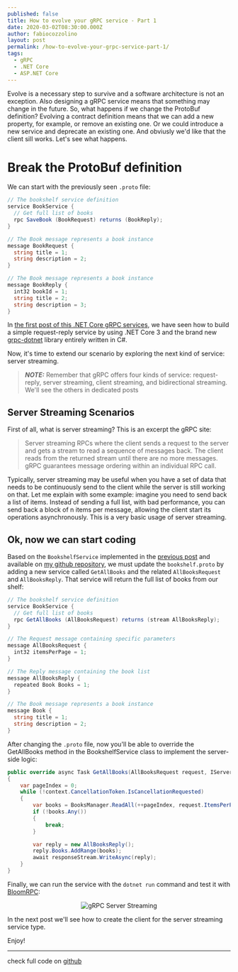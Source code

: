 ```yaml
---
published: false
title: How to evolve your gRPC service - Part 1
date: 2020-03-02T08:30:00.000Z
author: fabiocozzolino
layout: post
permalink: /how-to-evolve-your-grpc-service-part-1/
tags:
  - gRPC
  - .NET Core
  - ASP.NET Core
---
```

Evolve is a necessary step to survive and a software architecture is not an exception. Also designing a gRPC service means that something may change in the future. So, what happens if we change the ProtoBuf definition? 
Evolving a contract definition means that we can add a new property, for example, or remove an existing one. Or we could introduce a new service and deprecate an existing one. And obviusly we'd like that the client sill works.
Let's see what happens.

# Break the ProtoBuf definition
We can start with the previously seen `.proto` file:
``` csharp
// The bookshelf service definition
service BookService {
  // Get full list of books
  rpc SaveBook (BookRequest) returns (BookReply);
}

// The Book message represents a book instance
message BookRequest {
  string title = 1;
  string description = 2;
}

// The Book message represents a book instance
message BookReply {
  int32 bookId = 1;
  string title = 2;
  string description = 3;
}
```

In [the first post of this .NET Core gRPC services](/request-reply-with-grpc-net), we have seen how to build a simple request-reply service by using .NET Core 3 and the brand new [grpc-dotnet](https://github.com/grpc/grpc-dotnet) library entirely written in C#.

Now, it's time to extend our scenario by exploring the next kind of service: server streaming. 

> **_NOTE:_** Remember that gRPC offers four kinds of service: request-reply, server streaming, client streaming, and bidirectional streaming. We'll see the others in dedicated posts

## Server Streaming Scenarios
First of all, what is server streaming? This is an excerpt the gRPC site: 
> Server streaming RPCs where the client sends a request to the server and gets a stream to read a sequence of messages back. The client reads from the returned stream until there are no more messages. gRPC guarantees message ordering within an individual RPC call.

Typically, server streaming may be useful when you have a set of data that needs to be continuously send to the client while the server is still working on that. Let me explain with some example: imagine you need to send back a list of items. Instead of sending a full list, with bad performance, you can send back a block of n items per message, allowing the client start its operations asynchronously. This is a very basic usage of server streaming.

## Ok, now we can start coding
Based on the `BookshelfService` implemented in the [previous post](/request-reply-with-grpc-net) and available on [my github repository](https://github.com/fabiocozzolino/samples/tree/master/BookshelfService), we must update the `bookshelf.proto` by adding a new service called `GetAllBooks` and the related `AllBooksRequest` and `AllBooksReply`. That service will return the full list of books from our shelf:
``` csharp
// The bookshelf service definition
service BookService {
  // Get full list of books
  rpc GetAllBooks (AllBooksRequest) returns (stream AllBooksReply);
}

// The Request message containing specific parameters
message AllBooksRequest {
  int32 itemsPerPage = 1;
}

// The Reply message containing the book list
message AllBooksReply {
  repeated Book Books = 1;
}

// The Book message represents a book instance
message Book {
  string title = 1;
  string description = 2;
}
```

After changing the `.proto` file, now you'll be able to override the GetAllBooks method in the BookshelfService class to implement the server-side logic:
``` csharp
public override async Task GetAllBooks(AllBooksRequest request, IServerStreamWriter<AllBooksReply> responseStream, ServerCallContext context)
{
    var pageIndex = 0;
    while (!context.CancellationToken.IsCancellationRequested)
    {
        var books = BooksManager.ReadAll(++pageIndex, request.ItemsPerPage);
        if (!books.Any())
        {
            break;
        }

        var reply = new AllBooksReply();
        reply.Books.AddRange(books);
        await responseStream.WriteAsync(reply);
    }
}
```

Finally, we can run the service with the `dotnet run` command and test it with [BloomRPC](/test-your-net-grpc-service/):
<p align="center">
  <img src="/assets/video/grpc-server-streaming-test.png" alt="gRPC Server Streaming">
</p>

In the next post we'll see how to create the client for the server streaming service type.

Enjoy!

--------
check full code on [github](https://github.com/fabiocozzolino/samples/tree/master/BookshelfService)
